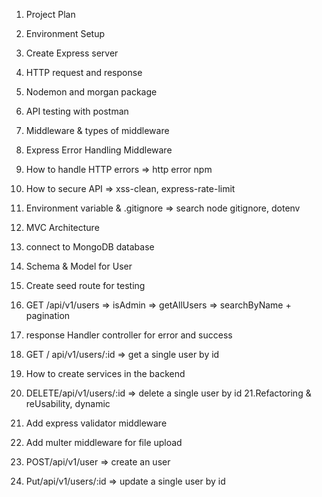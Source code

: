 1. Project Plan
2. Environment Setup
3. Create Express server
4. HTTP request and response
5. Nodemon and morgan package
6. API testing with postman
7. Middleware & types of middleware
8. Express Error Handling Middleware
9. How to handle HTTP errors => http error npm
10. How to secure API => xss-clean, express-rate-limit
11. Environment variable & .gitignore => search node gitignore, dotenv
12. MVC Architecture
13. connect to MongoDB database

14. Schema & Model for User
15. Create seed route for testing
16. GET /api/v1/users => isAdmin => getAllUsers => searchByName + pagination
17. response Handler controller for error and success

18. GET / api/v1/users/:id => get a single user by id
19. How to create services in the backend
20. DELETE/api/v1/users/:id => delete a single user by id
21.Refactoring & reUsability, dynamic
22. Add express validator middleware
23. Add multer middleware for file upload
24. POST/api/v1/user => create an user
25. Put/api/v1/users/:id => update a single user by id
